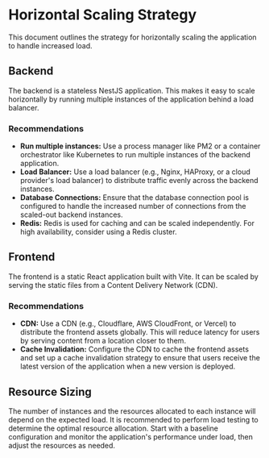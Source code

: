 # Horizontal Scaling Strategy

This document outlines the strategy for horizontally scaling the application to handle increased load.

## Backend

The backend is a stateless NestJS application. This makes it easy to scale horizontally by running multiple instances of the application behind a load balancer.

### Recommendations

*   **Run multiple instances:** Use a process manager like PM2 or a container orchestrator like Kubernetes to run multiple instances of the backend application.
*   **Load Balancer:** Use a load balancer (e.g., Nginx, HAProxy, or a cloud provider's load balancer) to distribute traffic evenly across the backend instances.
*   **Database Connections:** Ensure that the database connection pool is configured to handle the increased number of connections from the scaled-out backend instances.
*   **Redis:** Redis is used for caching and can be scaled independently. For high availability, consider using a Redis cluster.

## Frontend

The frontend is a static React application built with Vite. It can be scaled by serving the static files from a Content Delivery Network (CDN).

### Recommendations

*   **CDN:** Use a CDN (e.g., Cloudflare, AWS CloudFront, or Vercel) to distribute the frontend assets globally. This will reduce latency for users by serving content from a location closer to them.
*   **Cache Invalidation:** Configure the CDN to cache the frontend assets and set up a cache invalidation strategy to ensure that users receive the latest version of the application when a new version is deployed.

## Resource Sizing

The number of instances and the resources allocated to each instance will depend on the expected load. It is recommended to perform load testing to determine the optimal resource allocation. Start with a baseline configuration and monitor the application's performance under load, then adjust the resources as needed.
